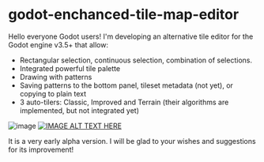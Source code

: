 # godot-enchanced-tile-map-editor

Hello everyone Godot users! I'm developing an alternative tile editor for the Godot engine v3.5+ that allow:
- Rectangular selection, continuous selection, combination of selections.
- Integrated powerful tile palette
- Drawing with patterns
- Saving patterns to the bottom panel, tileset metadata (not yet), or copying to plain text
- 3 auto-tilers: Classic, Improved and Terrain (their algorithms are implemented, but not integrated yet)

![image](https://user-images.githubusercontent.com/7024016/214442952-e9899aba-8ec7-47c7-b1bc-ef5e82edfd3b.png)
[![IMAGE ALT TEXT HERE](https://img.youtube.com/vi/HuihzLfFYgU/0.jpg)](https://www.youtube.com/watch?v=HuihzLfFYgU)

It is a very early alpha version. I will be glad to your wishes and suggestions for its improvement!
